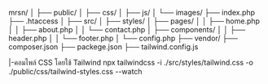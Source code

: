 mrsn/
│
├── public/
│ ├── css/
│ ├── js/
│ └── images/
├── index.php
├── .htaccess
│
├── src/
│ ├── styles/
│ ├── pages/
│ │ ├── home.php
│ │ ├── about.php
│ │ └── contact.php
│ ├── components/
│ │ ├── header.php
│ │ └── footer.php
│ └── config.php
├── vendor/
├── composer.json
├── packege.json
├── tailwind.config.js

|-คอมไพล์ CSS โดยใช้ Tailwind
npx tailwindcss -i ./src/styles/tailwind.css -o ./public/css/tailwind-styles.css --watch
